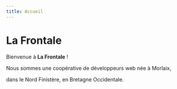 ```yaml
---
title: Accueil
---
```

# La Frontale

Bienvenue à **La Frontale** !

Nous sommes une coopérative de développeurs web née à Morlaix,
 
dans le Nord Finistère, en Bretagne Occidentale.
